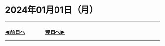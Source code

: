 # 2024年01月01日（月）

---

### [◀️前日へ](https://github.com/yuasys/chatty-journal/blob/main/2023/12/2023-12-28.md)&emsp;&emsp;&emsp;&emsp;[翌日へ▶️](https://github.com/yuasys/chatty-journal/blob/main/2024/01/2024-01-02.md)

---

